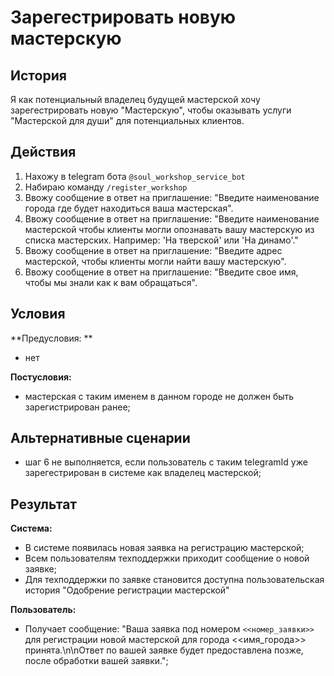 # Зарегестрировать новую мастерскую
## История
Я как потенциальный владелец будущей мастерской хочу зарегестрировать новую "Мастерскую", чтобы оказывать услуги "Мастерской для души" для потенциальных клиентов.

## Действия
1. Нахожу в telegram бота `@soul_workshop_service_bot`
2. Набираю команду `/register_workshop`
3. Ввожу сообщение в ответ на приглашение: "Введите наименование города где будет находиться ваша мастерская".
4. Ввожу сообщение в ответ на приглашение: "Введите наименование мастерской чтобы клиенты могли опознавать вашу мастерскую из списка мастерских. Например: 'На тверской' или 'На динамо'."
5. Ввожу сообщение в ответ на приглашение: "Введите адрес мастерской, чтобы клиенты могли найти вашу мастерскую".
6. Ввожу сообщение в ответ на приглашение: "Введите свое имя, чтобы мы знали как к вам обращаться".

## Условия
**Предусловия: **
- нет

**Постусловия:**
- мастерская с таким именем в данном городе не должен быть зарегистрирован ранее;

## Альтернативные сценарии
- шаг 6 не выполняется, если пользователь с таким telegramId уже зарегестрирован в системе как владелец мастерской;

## Результат
**Система:**
- В системе появилась новая заявка на регистрацию мастерской;
- Всем пользователям техподдержки приходит сообщение о новой заявке;
- Для техподдержки по заявке становится доступна пользовательская история "Одобрение регистрации мастерской"

**Пользователь:**
- Получает сообщение: "Ваша заявка под номером `<<номер_заявки>>` для регистрации новой мастерской для города <<имя_города>> принята.\n\nОтвет по вашей заявке будет предоставлена позже, после обработки вашей заявки.";
